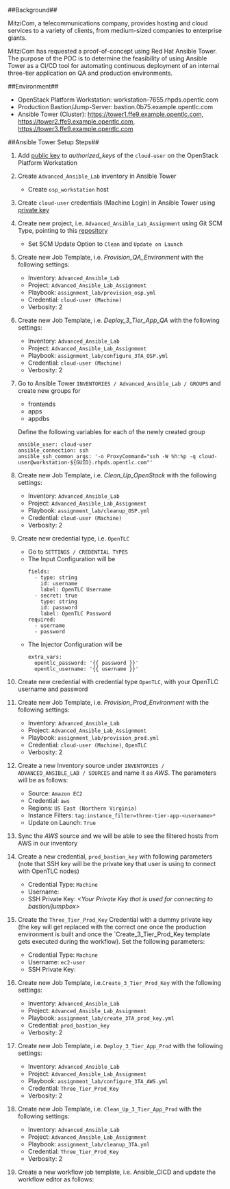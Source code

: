 ##Background##

MitziCom, a telecommunications company, provides hosting and cloud services to a variety of clients, from medium-sized companies to enterprise giants.

MitziCom has requested a proof-of-concept using Red Hat Ansible Tower. The purpose of the POC is to determine the feasibility of using Ansible Tower as a CI/CD tool for automating continuous deployment of an internal three-tier application on QA and production environments.


##Environment##

- OpenStack Platform Workstation: workstation-7655.rhpds.opentlc.com
- Production Bastion/Jump-Server: bastion.0b75.example.opentlc.com
- Ansible Tower (Cluster): https://tower1.ffe9.example.opentlc.com, https://tower2.ffe9.example.opentlc.com, https://tower3.ffe9.example.opentlc.com


##Ansible Tower Setup Steps##

1. Add [public key](http://www.opentlc.com/download/ansible_bootcamp/openstack_keys/openstack.pub) to *authorized_keys* of the `cloud-user` on the OpenStack Platform Workstation

2. Create `Advanced_Ansible_Lab` inventory in Ansible Tower
    - Create `osp_workstation` host

3. Create `cloud-user` credentials (Machine Login) in Ansible Tower using [private key](http://www.opentlc.com/download/ansible_bootcamp/openstack_keys/openstack.pem) 

4. Create new project, i.e. `Advanced_Ansible_Lab_Assignment` using Git SCM Type, pointing to this [repository](https://github.com/eanylin/ansible-lab)
    - Set SCM Update Option to `Clean` and `Update on Launch`

5. Create new Job Template, i.e. *Provision_QA_Environment* with the following settings:
    - Inventory: `Advanced_Ansible_Lab`
    - Project: `Advanced_Ansible_Lab_Assignment`
    - Playbook: `assignment_lab/provision_osp.yml`
    - Credential: `cloud-user (Machine)`
    - Verbosity: 2

6. Create new Job Template, i.e. *Deploy_3_Tier_App_QA* with the following settings:
    - Inventory: `Advanced_Ansible_Lab`
    - Project: `Advanced_Ansible_Lab_Assignment`
    - Playbook: `assignment_lab/configure_3TA_OSP.yml`
    - Credential: `cloud-user (Machine)`
    - Verbosity: 2

7. Go to Ansible Tower `INVENTORIES / Advanced_Ansible_Lab / GROUPS` and create new groups for
    - frontends
    - apps
    - appdbs

   Define the following variables for each of the newly created group
   ```
   ansible_user: cloud-user
   ansible_connection: ssh
   ansible_ssh_common_args: '-o ProxyCommand="ssh -W %h:%p -q cloud-user@workstation-${GUID}.rhpds.opentlc.com"'
   ```  

8. Create new Job Template, i.e. *Clean_Up_OpenStack* with the following settings:
    - Inventory: `Advanced_Ansible_Lab`
    - Project: `Advanced_Ansible_Lab_Assignment`
    - Playbook: `assignment_lab/cleanup_OSP.yml`
    - Credential: `cloud-user (Machine)`
    - Verbosity: 2

9. Create new credential type, i.e. `OpenTLC`
    - Go to `SETTINGS / CREDENTIAL TYPES`
    - The Input Configuration will be
      ```
      fields:
        - type: string
          id: username
          label: OpenTLC Username
        - secret: true
          type: string
          id: password
          label: OpenTLC Password
      required:
        - username
        - password
      ```
    - The Injector Configuration will be
      ```
      extra_vars:
        opentlc_password: '{{ password }}'
        opentlc_username: '{{ username }}'
      ```

10. Create new credential with credential type `OpenTLC`, with your OpenTLC username and password

11. Create new Job Template, i.e. *Provision_Prod_Environment* with the following settings:
    - Inventory: `Advanced_Ansible_Lab`
    - Project: `Advanced_Ansible_Lab_Assignment`
    - Playbook: `assignment_lab/provision_prod.yml`
    - Credential: `cloud-user (Machine)`, `OpenTLC`
    - Verbosity: 2

12. Create a new Inventory source under `INVENTORIES / ADVANCED_ANSIBLE_LAB / SOURCES` and name it as *AWS*. The parameters will be as follows:
    - Source: `Amazon EC2`
    - Credential: `aws`
    - Regions: `US East (Northern Virginia)`
    - Instance Filters: `tag:instance_filter=three-tier-app-<username>*`
    - Update on Launch: `True`

13. Sync the *AWS* source and we will be able to see the filtered hosts from AWS in our inventory

14. Create a new credential, `prod_bastion_key` with following parameters (note that SSH key will be the private key that user is using to connect with OpenTLC nodes)
    - Credential Type: `Machine`
    - Username: *<OpenTLC Username>*
    - SSH Private Key: *<Your Private Key that is used for connecting to bastion/jumpbox>*

15. Create the `Three_Tier_Prod_Key` Credential with a dummy private key (the key will get replaced with the correct one once the production environment is built and once the `Create_3_Tier_Prod_Key template gets executed during the workflow). Set the following parameters:
    - Credential Type: `Machine`
    - Username: `ec2-user`
    - SSH Private Key: <Dummy Private Key>

16. Create new Job Template, i.e.`Create_3_Tier_Prod_Key` with the following settings:
    - Inventory: `Advanced_Ansible_Lab`
    - Project: `Advanced_Ansible_Lab_Assignment`
    - Playbook: `assignment_lab/create_3TA_prod_key.yml`
    - Credential: `prod_bastion_key`
    - Verbosity: 2

17. Create new Job Template, i.e. `Deploy_3_Tier_App_Prod` with the following settings:
    - Inventory: `Advanced_Ansible_Lab`
    - Project: `Advanced_Ansible_Lab_Assignment`
    - Playbook: `assignment_lab/configure_3TA_AWS.yml`
    - Credential: `Three_Tier_Prod_Key`
    - Verbosity: 2

18. Create new Job Template, i.e. `Clean_Up_3_Tier_App_Prod` with the following settings:
    - Inventory: `Advanced_Ansible_Lab`
    - Project: `Advanced_Ansible_Lab_Assignment`
    - Playbook: `assignment_lab/cleanup_3TA.yml`
    - Credential: `Three_Tier_Prod_Key`
    - Verbosity: 2

19. Create a new workflow job template, i.e. Ansible_CICD and update the workflow editor as follows:
